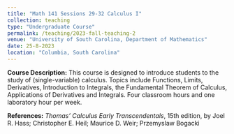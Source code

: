 ```yaml
---
title: "Math 141 Sessions 29-32 Calculus I"
collection: teaching
type: "Undergraduate Course"
permalink: /teaching/2023-fall-teaching-2
venue: "University of South Carolina, Department of Mathematics"
date: 25-8-2023
location: "Columbia, South Carolina"
---
```


**Course Description:** This course is designed to introduce students to the study of (single-variable) calculus.
Topics include Functions, Limits, Derivatives, Introduction to Integrals, the Fundamental Theorem of
Calculus, Applications of Derivatives and Integrals. Four classroom hours and one laboratory hour per
week.


**References:**  *Thomas’ Calculus Early Transcendentals*, 15th edition, by Joel R. Hass; Christopher E. Heil; Maurice D. Weir; Przemyslaw Bogacki


<!--
Heading 1
======

Nonvanishing of Hecke *L*-functions <br><br>

**Link:** [https://www.math.tamu.edu/undergraduate/research/REU/](https://www.math.tamu.edu/undergraduate/research/REU/)

Heading 2
======

Heading 3
======
-->






